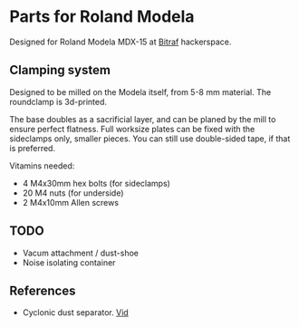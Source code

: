 # Parts for Roland Modela

Designed for Roland Modela MDX-15 at [Bitraf](http://bitraf.no) hackerspace.

## Clamping system

Designed to be milled on the Modela itself, from 5-8 mm material. The roundclamp is 3d-printed.

The base doubles as a sacrificial layer, and can be planed by the mill to ensure perfect flatness.
Full worksize plates can be fixed with the sideclamps only, smaller pieces.
You can still use double-sided tape, if that is preferred.

Vitamins needed:

* 4 M4x30mm hex bolts (for sideclamps)
* 20 M4 nuts (for underside)
* 2 M4x10mm Allen screws


## TODO

* Vacum attachment / dust-shoe
* Noise isolating container


References
------------

* Cyclonic dust separator. [Vid](https://www.youtube.com/watch?v=YsrURCK-H_M)
